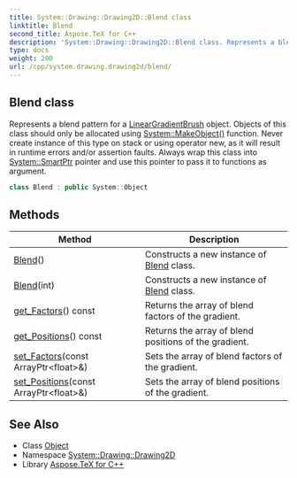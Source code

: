```yaml
---
title: System::Drawing::Drawing2D::Blend class
linktitle: Blend
second_title: Aspose.TeX for C++
description: 'System::Drawing::Drawing2D::Blend class. Represents a blend pattern for a LinearGradientBrush object. Objects of this class should only be allocated using System::MakeObject() function. Never create instance of this type on stack or using operator new, as it will result in runtime errors and/or assertion faults. Always wrap this class into System::SmartPtr pointer and use this pointer to pass it to functions as argument in C++.'
type: docs
weight: 200
url: /cpp/system.drawing.drawing2d/blend/
---
```

## Blend class


Represents a blend pattern for a [LinearGradientBrush](../lineargradientbrush/) object. Objects of this class should only be allocated using [System::MakeObject()](../../system/makeobject/) function. Never create instance of this type on stack or using operator new, as it will result in runtime errors and/or assertion faults. Always wrap this class into [System::SmartPtr](../../system/smartptr/) pointer and use this pointer to pass it to functions as argument.

```cpp
class Blend : public System::Object
```

## Methods

| Method | Description |
| --- | --- |
| [Blend](./blend/)() | Constructs a new instance of [Blend](./) class. |
| [Blend](./blend/)(int) | Constructs a new instance of [Blend](./) class. |
| [get_Factors](./get_factors/)() const | Returns the array of blend factors of the gradient. |
| [get_Positions](./get_positions/)() const | Returns the array of blend positions of the gradient. |
| [set_Factors](./set_factors/)(const ArrayPtr\<float\>\&) | Sets the array of blend factors of the gradient. |
| [set_Positions](./set_positions/)(const ArrayPtr\<float\>\&) | Sets the array of blend positions of the gradient. |
## See Also

* Class [Object](../../system/object/)
* Namespace [System::Drawing::Drawing2D](../)
* Library [Aspose.TeX for C++](../../)
